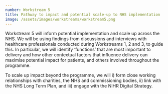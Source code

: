 ```yaml
---
number: Workstream 5
title: Pathway to impact and potential scale-up to NHS implementation
image: /assets/images/workstreams/workstream5.png
---
```


Workstream 5 will inform potential implementation and scale up across the NHS. We will be using findings from discussions and interviews with healthcare professionals conducted during Workstreams 1, 2 and 3, to guide this. In particular, we will identify ‘functions’ that are most important to delivery and how other contextual factors that influence delivery can maximise potential impact for patients, and others involved throughout the programme.

To scale up impact beyond the programme, we will i) form close working relationships with charities, the NHS and commissioning bodies, ii) link with the NHS Long Term Plan, and iii) engage with the NIHR Digital Strategy.
